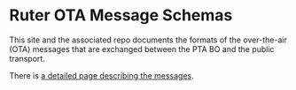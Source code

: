 # Ruter OTA Message Schemas

This site and the associated repo documents the formats of the over-the-air (OTA) messages that are exchanged between the PTA BO and the public transport.

There is [a detailed page describing the messages](mqtt/index.hml).
